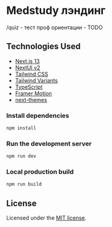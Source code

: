# Medstudy лэндинг

/quiz - тест проф ориентации - TODO

## Technologies Used

- [Next.js 13](https://nextjs.org/docs/getting-started)
- [NextUI v2](https://nextui.org/)
- [Tailwind CSS](https://tailwindcss.com/)
- [Tailwind Variants](https://tailwind-variants.org)
- [TypeScript](https://www.typescriptlang.org/)
- [Framer Motion](https://www.framer.com/motion/)
- [next-themes](https://github.com/pacocoursey/next-themes)


### Install dependencies

```bash
npm install
```

### Run the development server

```bash
npm run dev
```

### Local production build

```bash
npm run build
```

## License

Licensed under the [MIT license](https://github.com/nextui-org/next-app-template/blob/main/LICENSE).
